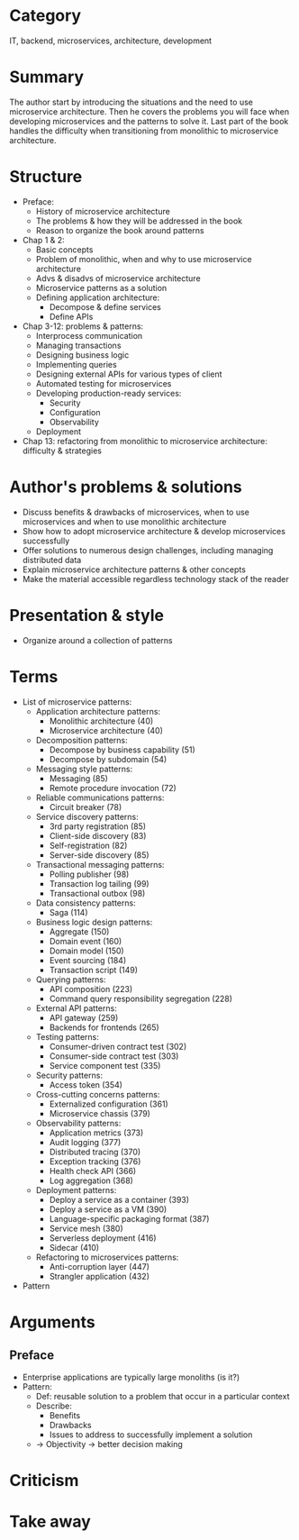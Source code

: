 # Category
IT, backend, microservices, architecture, development

# Summary
The author start by introducing the situations and the need to use microservice architecture.
Then he covers the problems you will face when developing microservices and the patterns to solve it.
Last part of the book handles the difficulty when transitioning from monolithic to microservice architecture.

# Structure
- Preface:
  - History of microservice architecture
  - The problems & how they will be addressed in the book
  - Reason to organize the book around patterns
- Chap 1 & 2:
  - Basic concepts
  - Problem of monolithic, when and why to use microservice architecture
  - Advs & disadvs of microservice architecture
  - Microservice patterns as a solution
  - Defining application architecture:
    - Decompose & define services
    - Define APIs
- Chap 3-12: problems & patterns:
  - Interprocess communication
  - Managing transactions
  - Designing business logic
  - Implementing queries
  - Designing external APIs for various types of client
  - Automated testing for microservices
  - Developing production-ready services:
    - Security
    - Configuration
    - Observability
  - Deployment
- Chap 13: refactoring from monolithic to microservice architecture: difficulty & strategies

# Author's problems & solutions
- Discuss benefits & drawbacks of microservices, when to use microservices and when to use monolithic architecture
- Show how to adopt microservice architecture & develop microservices successfully
- Offer solutions to numerous design challenges, including managing distributed data
- Explain microservice architecture patterns & other concepts
- Make the material accessible regardless technology stack of the reader

# Presentation & style
- Organize around a collection of patterns

# Terms
- List of microservice patterns:
  - Application architecture patterns:
    - Monolithic architecture (40)
    - Microservice architecture (40)
  - Decomposition patterns:
    - Decompose by business capability (51)
    - Decompose by subdomain (54)
  - Messaging style patterns:
    - Messaging (85)
    - Remote procedure invocation (72)
  - Reliable communications patterns:
    - Circuit breaker (78)
  - Service discovery patterns:
    - 3rd party registration (85)
    - Client-side discovery (83)
    - Self-registration (82)
    - Server-side discovery (85)
  - Transactional messaging patterns:
    - Polling publisher (98)
    - Transaction log tailing (99)
    - Transactional outbox (98)
  - Data consistency patterns:
    - Saga (114)
  - Business logic design patterns:
    - Aggregate (150)
    - Domain event (160)
    - Domain model (150)
    - Event sourcing (184)
    - Transaction script (149)
  - Querying patterns:
    - API composition (223)
    - Command query responsibility segregation (228)
  - External API patterns:
    - API gateway (259)
    - Backends for frontends (265)
  - Testing patterns:
    - Consumer-driven contract test (302)
    - Consumer-side contract test (303)
    - Service component test (335)
  - Security patterns:
    - Access token (354)
  - Cross-cutting concerns patterns:
    - Externalized configuration (361)
    - Microservice chassis (379)
  - Observability patterns:
    - Application metrics (373)
    - Audit logging (377)
    - Distributed tracing (370)
    - Exception tracking (376)
    - Health check API (366)
    - Log aggregation (368)
  - Deployment patterns:
    - Deploy a service as a container (393)
    - Deploy a service as a VM (390)
    - Language-specific packaging format (387)
    - Service mesh (380)
    - Serverless deployment (416)
    - Sidecar (410)
  - Refactoring to microservices patterns:
    - Anti-corruption layer (447)
    - Strangler application (432)
- Pattern

# Arguments
## Preface
- Enterprise applications are typically large monoliths (is it?)
- Pattern:
  - Def: reusable solution to a problem that occur in a particular context
  - Describe:
    - Benefits
    - Drawbacks
    - Issues to address to successfully implement a solution
  - -> Objectivity -> better decision making

## 

# Criticism

# Take away
